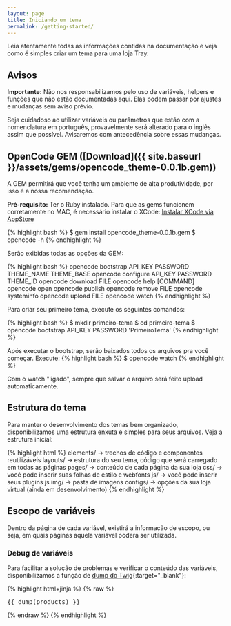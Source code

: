 ```yaml
---
layout: page
title: Iniciando um tema
permalink: /getting-started/
---
```


Leia atentamente todas as informações contidas na documentação e veja como é simples criar um tema para uma loja Tray.

## Avisos

**Importante:** Não nos responsabilizamos pelo uso de variáveis, helpers e funções que não estão documentadas aqui. Elas podem passar por ajustes e mudanças sem aviso prévio.

Seja cuidadoso ao utilizar variáveis ou parâmetros que estão com a nomenclatura em português, provavelmente será alterado para o inglês assim que possível. Avisaremos com antecedência sobre essas mudanças.

## OpenCode GEM ([Download]({{ site.baseurl }}/assets/gems/opencode_theme-0.0.1b.gem))

A GEM permitirá que você tenha um ambiente de alta produtividade, por isso é a nossa recomendação.

**Pré-requisito:** Ter o Ruby instalado.
Para que as gems funcionem corretamente no MAC, é necessário instalar o XCode: [Instalar XCode via AppStore](https://itunes.apple.com/us/app/xcode/id497799835?ls=1&mt=12)

{% highlight bash %}
$ gem install opencode_theme-0.0.1b.gem
$ opencode -h
{% endhighlight %}

Serão exibidas todas as opções da GEM:

{% highlight bash %}
opencode bootstrap API_KEY PASSWORD THEME_NAME THEME_BASE
opencode configure API_KEY PASSWORD THEME_ID
opencode download FILE
opencode help [COMMAND]
opencode open
opencode publish
opencode remove FILE
opencode systeminfo
opencode upload FILE
opencode watch
{% endhighlight %}

Para criar seu primeiro tema, execute os seguintes comandos:

{% highlight bash %}
$ mkdir primeiro-tema
$ cd primeiro-tema
$ opencode bootstrap API_KEY PASSWORD 'PrimeiroTema'
{% endhighlight %}

Após executar o bootstrap, serão baixados todos os arquivos pra você começar.
Execute: 
{% highlight bash %}
$ opencode watch
{% endhighlight %}

Com o watch "ligado", sempre que salvar o arquivo será feito upload automaticamente.

## Estrutura do tema
Para manter o desenvolvimento dos temas bem organizado, disponibilizamos uma estrutura enxuta e simples para seus arquivos. Veja a estrutura inicial:

{% highlight html %}
elements/ -> trechos de código e componentes reutilizáveis
layouts/  -> estrutura do seu tema, código que será carregado em todas as páginas
pages/    -> conteúdo de cada página da sua loja
css/      -> você pode inserir suas folhas de estilo e webfonts
js/       -> você pode inserir seus plugins js
img/      -> pasta de imagens
configs/  -> opções da sua loja virtual (ainda em desenvolvimento)
{% endhighlight %}

## Escopo de variáveis
Dentro da página de cada variável, existirá a informação de escopo, ou seja, em quais páginas aquela variável poderá ser utilizada.

### Debug de variáveis
Para facilitar a solução de problemas e verificar o conteúdo das variáveis, disponibilizamos a função de [dump do Twig](http://twig.sensiolabs.org/doc/functions/dump.html){:target="_blank"}:

{% highlight html+jinja %}
{% raw %}

<pre>{{ dump(products) }}</pre>

{% endraw %}
{% endhighlight %}
